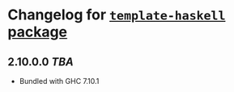 # Changelog for [`template-haskell` package](http://hackage.haskell.org/package/template-haskell)

## 2.10.0.0  *TBA*

  * Bundled with GHC 7.10.1
